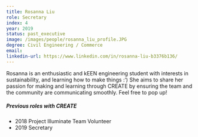 ```yaml
---
title: Rosanna Liu
role: Secretary
index: 4
year: 2019
status: past_executive
image: /images/people/rosanna_liu_profile.JPG
degree: Civil Engineering / Commerce 
email:
linkedin-url: https://www.linkedin.com/in/rosanna-liu-b3376b136/
---
```

Rosanna is an enthusiastic and kEEN engineering student with interests in sustainability, and learning how to make things :’) She aims to share her passion for making and learning through CREATE by ensuring the team and  the community are communicating smoothly. Feel free to pop up! 

##### Previous roles with CREATE

- 2018 Project Illuminate Team Volunteer
- 2019 Secretary
